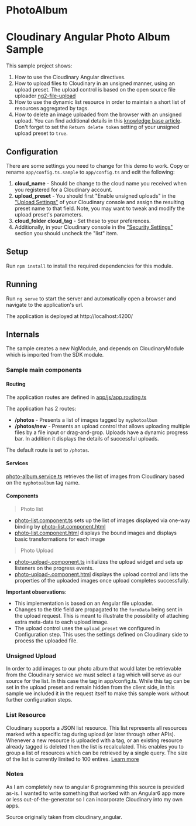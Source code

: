 # PhotoAlbum

Cloudinary Angular Photo Album Sample
=======================================

This sample project shows:

1. How to use the Cloudinary Angular directives.
2. How to upload files to Cloudinary in an unsigned manner, using an upload preset. The upload control is based on the open source file uploader [ng2-file-upload](https://github.com/valor-software/ng2-file-upload)
3. How to use the dynamic list resource in order to maintain a short list of resources aggregated by tags.
4. How to delete an image uploaded from the browser with an unsigned upload. You can find additional details in this [knowledge base article](https://support.cloudinary.com/hc/en-us/articles/202521132-How-to-delete-an-image-from-the-client-side-). Don't forget to set the `Return delete token` setting of your unsigned upload preset to `true`.

## Configuration ##

There are some settings you need to change for this demo to work. Copy or rename `app/config.ts.sample` to `app/config.ts` and edit the following:

1. **cloud_name** - Should be change to the cloud name you received when you registered for a Cloudinary account.
2. **upload_preset** - You should first "Enable unsigned uploads" in the ["Upload Settings"](https://cloudinary.com/console/settings/upload) of your Cloudinary console and assign the resulting preset name to that field. Note, you may want to tweak and modify the upload preset's parameters.
3. **cloud_folder** **cloud_tag** - Set these to your preferences.
4. Additionally, in your Cloudinary console in the ["Security Settings"](https://cloudinary.com/console/settings/security) section you should uncheck the "list" item.

## Setup ##

Run `npm install` to install the required dependencies for this module.

## Running ##

Run `ng serve` to start the server and automatically open a browser and navigate to the application's url.

The application is deployed at http://localhost:4200/

## Internals ##
The sample creates a new NgModule, and depends on CloudinaryModule which is imported from the SDK module.

### Sample main components ###

#### Routing ####

The application routes are defined in [app/js/app.routing.ts](app/js/app.routing.ts)

The application has 2 routes:

* **/photos** - Presents a list of images tagged by `myphotoalbum`
* **/photos/new** - Presents an upload control that allows uploading multiple files by a file input or drag-and-grop.
Uploads have a dynamic progress bar. In addition it displays the details of successful uploads.  

The default route is set to `/photos`.

#### Services ####
[photo-album.service.ts](app/js/model/photo-album.service.ts) retrieves the list of images from Cloudinary based on the `myphotoalbum` tag name.

#### Components ####
> Photo list
* [photo-list.component.ts](app/js/photo-list/photo-list.component.ts) sets up the list of images displayed via one-way binding by [photo-list.component.html](app/js/photo-list/photo-list.component.html)
* [photo-list.component.html](app/js/photo-list/photo-list.component.html) displays the bound images and displays basic transformations for each image

> Photo Upload
* [photo-upload-.component.ts](app/js/photo-upload-jquery.component.ts) initializes the upload widget and sets up listeners on the progress events.
* [photo-upload-.component.html](photo-upload-jquery.component.html) displays the upload control and lists the properties of the uploaded images once upload completes successfully.

**Important observations**:
* This implementation is based on an Angular file uploader.
* Changes to the title field are propagated to the `formData` being sent in the upload request. This is meant to illustrate the possibility of attaching extra meta-data to each upload image.
* The upload control uses the `upload_preset` we configured in Configuration step. This uses the settings defined on Cloudinary side to process the uploaded file.

### Unsigned Upload ###

In order to add images to our photo album that would later be retrievable from the Cloudinary service we must select a tag which will serve as our source for the list. In this case the tag in app/config.ts.
While this tag can be set in the upload preset and remain hidden from the client side, in this sample we included it in the request itself to make this sample work without further configuration steps.

### List Resource ###

Cloudinary supports a JSON list resource. 
This list represents all resources marked with a specific tag during upload (or later through other APIs).
Whenever a new resource is uploaded with a tag, or an existing resource already tagged is deleted then the list is recalculated. 
This enables you to group a list of resources which can be retrieved by a single query. The size of the list is currently limited to 100 entires.
[Learn more](http://cloudinary.com/documentation/image_transformations#client_side_resource_lists)



### Notes ###
As I am completely new to angular 6 programming this source is provided as-is. I wanted to write something that worked with an Angular6 app more or less out-of-the-generator so I can incorporate Cloudinary into my own apps.

Source originally taken from cloudinary_angular.
